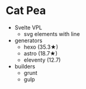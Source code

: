 # Cat Pea

- Svelte VPL
  - svg elements with line
- generators
  - hexo (35.3★)
  - astro (18.7★)
  - eleventy (12.7)
- builders
  - grunt
  - gulp

